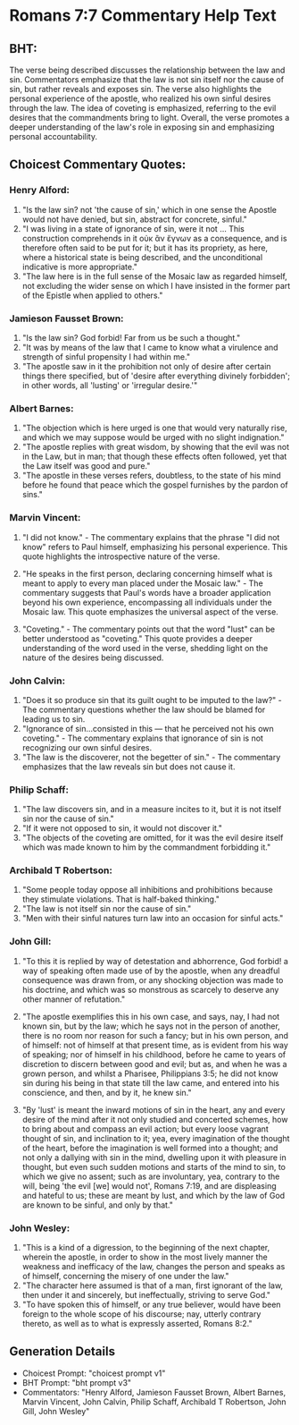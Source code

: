 # Romans 7:7 Commentary Help Text

## BHT:
The verse being described discusses the relationship between the law and sin. Commentators emphasize that the law is not sin itself nor the cause of sin, but rather reveals and exposes sin. The verse also highlights the personal experience of the apostle, who realized his own sinful desires through the law. The idea of coveting is emphasized, referring to the evil desires that the commandments bring to light. Overall, the verse promotes a deeper understanding of the law's role in exposing sin and emphasizing personal accountability.

## Choicest Commentary Quotes:
### Henry Alford:
1. "Is the law sin? not 'the cause of sin,' which in one sense the Apostle would not have denied, but sin, abstract for concrete, sinful." 
2. "I was living in a state of ignorance of sin, were it not ... This construction comprehends in it οὐκ ἂν ἔγνων as a consequence, and is therefore often said to be put for it; but it has its propriety, as here, where a historical state is being described, and the unconditional indicative is more appropriate." 
3. "The law here is in the full sense of the Mosaic law as regarded himself, not excluding the wider sense on which I have insisted in the former part of the Epistle when applied to others."

### Jamieson Fausset Brown:
1. "Is the law sin? God forbid! Far from us be such a thought." 
2. "It was by means of the law that I came to know what a virulence and strength of sinful propensity I had within me."
3. "The apostle saw in it the prohibition not only of desire after certain things there specified, but of 'desire after everything divinely forbidden'; in other words, all 'lusting' or 'irregular desire.'"

### Albert Barnes:
1. "The objection which is here urged is one that would very naturally rise, and which we may suppose would be urged with no slight indignation."
2. "The apostle replies with great wisdom, by showing that the evil was not in the Law, but in man; that though these effects often followed, yet that the Law itself was good and pure."
3. "The apostle in these verses refers, doubtless, to the state of his mind before he found that peace which the gospel furnishes by the pardon of sins."

### Marvin Vincent:
1. "I did not know." - The commentary explains that the phrase "I did not know" refers to Paul himself, emphasizing his personal experience. This quote highlights the introspective nature of the verse.

2. "He speaks in the first person, declaring concerning himself what is meant to apply to every man placed under the Mosaic law." - The commentary suggests that Paul's words have a broader application beyond his own experience, encompassing all individuals under the Mosaic law. This quote emphasizes the universal aspect of the verse.

3. "Coveting." - The commentary points out that the word "lust" can be better understood as "coveting." This quote provides a deeper understanding of the word used in the verse, shedding light on the nature of the desires being discussed.

### John Calvin:
1. "Does it so produce sin that its guilt ought to be imputed to the law?" - The commentary questions whether the law should be blamed for leading us to sin.
2. "Ignorance of sin...consisted in this — that he perceived not his own coveting." - The commentary explains that ignorance of sin is not recognizing our own sinful desires.
3. "The law is the discoverer, not the begetter of sin." - The commentary emphasizes that the law reveals sin but does not cause it.

### Philip Schaff:
1. "The law discovers sin, and in a measure incites to it, but it is not itself sin nor the cause of sin." 
2. "If it were not opposed to sin, it would not discover it." 
3. "The objects of the coveting are omitted, for it was the evil desire itself which was made known to him by the commandment forbidding it."

### Archibald T Robertson:
1. "Some people today oppose all inhibitions and prohibitions because they stimulate violations. That is half-baked thinking."
2. "The law is not itself sin nor the cause of sin."
3. "Men with their sinful natures turn law into an occasion for sinful acts."

### John Gill:
1. "To this it is replied by way of detestation and abhorrence, God forbid! a way of speaking often made use of by the apostle, when any dreadful consequence was drawn from, or any shocking objection was made to his doctrine, and which was so monstrous as scarcely to deserve any other manner of refutation." 

2. "The apostle exemplifies this in his own case, and says, nay, I had not known sin, but by the law; which he says not in the person of another, there is no room nor reason for such a fancy; but in his own person, and of himself: not of himself at that present time, as is evident from his way of speaking; nor of himself in his childhood, before he came to years of discretion to discern between good and evil; but as, and when he was a grown person, and whilst a Pharisee, Philippians 3:5; he did not know sin during his being in that state till the law came, and entered into his conscience, and then, and by it, he knew sin." 

3. "By 'lust' is meant the inward motions of sin in the heart, any and every desire of the mind after it not only studied and concerted schemes, how to bring about and compass an evil action; but every loose vagrant thought of sin, and inclination to it; yea, every imagination of the thought of the heart, before the imagination is well formed into a thought; and not only a dallying with sin in the mind, dwelling upon it with pleasure in thought, but even such sudden motions and starts of the mind to sin, to which we give no assent; such as are involuntary, yea, contrary to the will, being 'the evil [we] would not', Romans 7:19, and are displeasing and hateful to us; these are meant by lust, and which by the law of God are known to be sinful, and only by that."

### John Wesley:
1. "This is a kind of a digression, to the beginning of the next chapter, wherein the apostle, in order to show in the most lively manner the weakness and inefficacy of the law, changes the person and speaks as of himself, concerning the misery of one under the law."
2. "The character here assumed is that of a man, first ignorant of the law, then under it and sincerely, but ineffectually, striving to serve God."
3. "To have spoken this of himself, or any true believer, would have been foreign to the whole scope of his discourse; nay, utterly contrary thereto, as well as to what is expressly asserted, Romans 8:2."


## Generation Details
- Choicest Prompt: "choicest prompt v1"
- BHT Prompt: "bht prompt v3"
- Commentators: "Henry Alford, Jamieson Fausset Brown, Albert Barnes, Marvin Vincent, John Calvin, Philip Schaff, Archibald T Robertson, John Gill, John Wesley"
